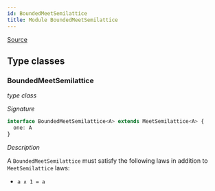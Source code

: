 ```yaml
---
id: BoundedMeetSemilattice
title: Module BoundedMeetSemilattice
---
```


[Source](https://github.com/gcanti/fp-ts/blob/master/src/BoundedMeetSemilattice.ts)

## Type classes

### BoundedMeetSemilattice

_type class_

_Signature_

```ts
interface BoundedMeetSemilattice<A> extends MeetSemilattice<A> {
  one: A
}
```

_Description_

A `BoundedMeetSemilattice` must satisfy the following laws in addition to `MeetSemilattice` laws:

* `a ∧ 1 = a`
